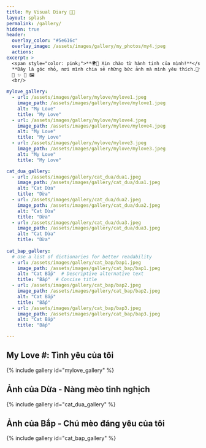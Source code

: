 ```yaml
---
title: My Visual Diary 📖📸
layout: splash
permalink: /gallery/
hidden: true
header:
  overlay_color: "#5e616c"
  overlay_image: /assets/images/gallery/my_photos/my4.jpeg
  actions:
excerpt: >
  <span style="color: pink;">**🌍👋 Xin chào từ hành tinh của mình!**</span> <br/>
  **Đây là góc nhỏ, nơi mình chia sẻ những bức ảnh mà mình yêu thích.🐶** <br />
  📸 ✨ 🏡 🖼️
  <br/>

mylove_gallery:
  - url: /assets/images/gallery/mylove/mylove1.jpeg
    image_path: /assets/images/gallery/mylove/mylove1.jpeg
    alt: "My Love"
    title: "My Love"
  - url: /assets/images/gallery/mylove/mylove4.jpeg
    image_path: /assets/images/gallery/mylove/mylove4.jpeg
    alt: "My Love"
    title: "My Love"
  - url: /assets/images/gallery/mylove/mylove3.jpeg
    image_path: /assets/images/gallery/mylove/mylove3.jpeg
    alt: "My Love"
    title: "My Love"

cat_dua_gallery:
  - url: /assets/images/gallery/cat_dua/dua1.jpeg
    image_path: /assets/images/gallery/cat_dua/dua1.jpeg
    alt: "Cat Dừa"
    title: "Dừa"
  - url: /assets/images/gallery/cat_dua/dua2.jpeg
    image_path: /assets/images/gallery/cat_dua/dua2.jpeg
    alt: "Cat Dừa"
    title: "Dừa"
  - url: /assets/images/gallery/cat_dua/dua3.jpeg
    image_path: /assets/images/gallery/cat_dua/dua3.jpeg
    alt: "Cat Dừa"
    title: "Dừa"
    
cat_bap_gallery:
  # Use a list of dictionaries for better readability
  - url: /assets/images/gallery/cat_bap/bap1.jpeg
    image_path: /assets/images/gallery/cat_bap/bap1.jpeg
    alt: "Cat Bắp"  # Descriptive alternative text
    title: "Bắp"  # Concise title
  - url: /assets/images/gallery/cat_bap/bap2.jpeg
    image_path: /assets/images/gallery/cat_bap/bap2.jpeg
    alt: "Cat Bắp"
    title: "Bắp"
  - url: /assets/images/gallery/cat_bap/bap3.jpeg
    image_path: /assets/images/gallery/cat_bap/bap3.jpeg
    alt: "Cat Bắp"
    title: "Bắp"

---
```


## My Love #: Tình yêu của tôi

{% include gallery id="mylove_gallery" %}

## Ảnh của Dừa - Nàng mèo tinh nghịch

{% include gallery id="cat_dua_gallery" %}

## Ảnh của Bắp - Chú mèo đáng yêu của tôi

{% include gallery id="cat_bap_gallery" %}

